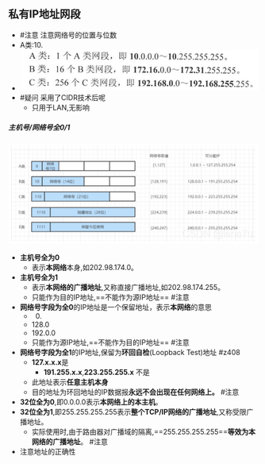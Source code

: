 ## 私有IP地址网段  
- #注意 注意网络号的位置与位数
- A类:10.
- ![](attachments/Pasted%20image%2020221013225158.png)
- #疑问 采用了CIDR技术后呢
	- 只用于LAN,无影响
##### 主机号/网络号全0/1
![](attachments/Pasted%20image%2020221014020914.png)
- **主机号全为0**
	- 表示**本网络**本身,如202.98.174.0。
- **主机号全为1**
	- 表示**本网络的广播地址**,又称直接广播地址,如202.98.174.255。
	- 只能作为目的IP地址,==不能作为源IP地址== #注意
- **网络号字段为全0**的IP地址是一个保留地址，表示**本网络**的意思
	- 0.
	- 128.0
	- 192.0.0
	- 只能作为源IP地址,==不能作为目的IP地址== #注意
- **网络号字段为全1**的IP地址,保留为**环回自检**(Loopback Test)地址 #z408 
	- **127.x.x.x**是
		- **191.255.x.x**,**223.255.255.x** 不是
	- 此地址表示**任意主机本身**
	- 目的地址为环回地址的IP数据报**永远不会出现在任何网络上。** #注意
- **32位全为0**,即0.0.0.0表示**本网络上的本主机**。
- **32位全为1**,即255.255.255.255表示**整个TCP/IP网络的广播地址**,又称受限广播地址。
	- 实际使用时,由于路由器对广播域的隔离,==255.255.255.255==**等效为本网络的广播地址**。 #注意 
- 注意地址的正确性
